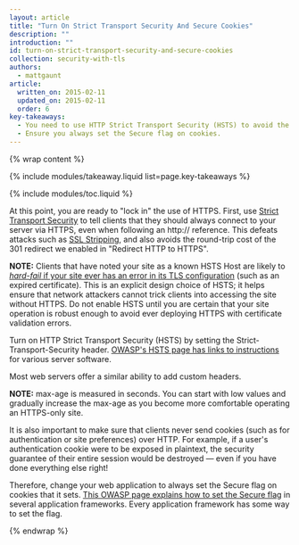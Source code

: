```yaml
---
layout: article
title: "Turn On Strict Transport Security And Secure Cookies"
description: ""
introduction: ""
id: turn-on-strict-transport-security-and-secure-cookies
collection: security-with-tls
authors:
  - mattgaunt
article:
  written_on: 2015-02-11
  updated_on: 2015-02-11
  order: 6
key-takeaways:
  - You need to use HTTP Strict Transport Security (HSTS) to avoid the cost of the 301 redirect.
  - Ensure you always set the Secure flag on cookies.
---
```


{% wrap content %}

{% include modules/takeaway.liquid list=page.key-takeaways %}

{% include modules/toc.liquid %}

At this point, you are ready to "lock in" the use of HTTPS. First, use [Strict
Transport
Security](https://en.wikipedia.org/wiki/HTTP_Strict_Transport_Security) to tell
clients that they should always connect to your server via HTTPS, even when
following an http:// reference. This defeats attacks such as [SSL
Stripping](http://www.thoughtcrime.org/software/sslstrip/), and also avoids the
round-trip cost of the 301 redirect we enabled in "Redirect HTTP to HTTPS".

**NOTE:** Clients that have noted your site as a known HSTS Host are likely to
_[hard-fail](https://tools.ietf.org/html/rfc6797#section-12.1)_[ if your
](https://tools.ietf.org/html/rfc6797#section-12.1)[site ever has an error in
its TLS configuration](https://tools.ietf.org/html/rfc6797#section-12.1) (such
as an expired certificate). This is an explicit design choice of HSTS; it
helps ensure that network attackers cannot trick clients into accessing the
site without HTTPS. Do not enable HSTS until you are certain that your site
operation is robust enough to avoid ever deploying HTTPS with certificate
validation errors.

Turn on HTTP Strict Transport Security (HSTS) by setting the Strict-Transport-Security
header. [OWASP's HSTS page has links to
instructions](https://www.owasp.org/index.php/HTTP_Strict_Transport_Security)
for various server software.

Most web servers offer a similar ability to add custom headers.

**NOTE:** max-age is measured in seconds. You can start with low values and
gradually increase the max-age as you become more comfortable operating an
HTTPS-only site.

It is also important to make sure that clients never send cookies (such as for
authentication or site preferences) over HTTP. For example, if a user's
authentication cookie were to be exposed in plaintext, the security guarantee of
their entire session would be destroyed — even if you have done everything else
right!

Therefore, change your web application to always set the Secure flag on cookies
that it sets. [This OWASP page explains how to set the Secure
flag](https://www.owasp.org/index.php/SecureFlag) in several application
frameworks. Every application framework has some way to set the flag.

{% endwrap %}
